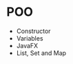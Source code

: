 # POO
  - Constructor  <br/>
  - Variables   <br/>
  - JavaFX      <br/>
  - List, Set and Map <br/>
